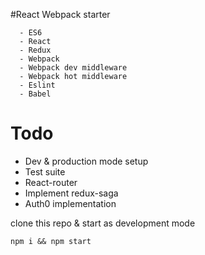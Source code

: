#React Webpack starter 

```
  - ES6
  - React
  - Redux
  - Webpack
  - Webpack dev middleware
  - Webpack hot middleware 
  - Eslint
  - Babel
```


# Todo 
- Dev & production mode setup
- Test suite
- React-router
- Implement redux-saga
- Auth0 implementation



clone this repo & start as development mode

```
npm i && npm start
```